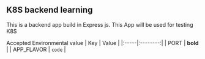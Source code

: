 ## K8S backend learning

This is a backend app build in Express js. This App will be used for testing K8S

Accepted Environmental value
| Key |  Value  |
|:-----|:--------:|
| PORT   | **bold** |
| APP_FLAVOR   |  `code`  |
